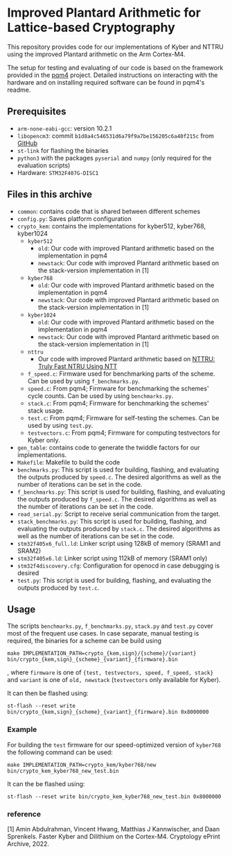 # Improved Plantard Arithmetic for Lattice-based Cryptography
This repository provides code for our implementations of Kyber and NTTRU using the improved Plantard arithmetic on the Arm Cortex-M4.

The setup for testing and evaluating of our code is based on the framework provided in the [pqm4](https://github.com/mupq/pqm4) project.
Detailed instructions on interacting with the hardware and on installing required software can be found in pqm4's readme.
## Prerequisites

- `arm-none-eabi-gcc`: version 10.2.1
- `libopencm3`: commit `b1d8a4c546531d6a79f9a7be156205c6a40f215c` from [GitHub](https://github.com/libopencm3/libopencm3/tree/b1d8a4c546531d6a79f9a7be156205c6a40f215c)
- `st-link` for flashing the binaries
- `python3` with the packages `pyserial` and `numpy` (only required for the evaluation scripts)
- Hardware: `STM32F407G-DISC1`

## Files in this archive

- `common`: contains code that is shared between different schemes
- `config.py`: Saves platform configuration
- `crypto_kem`: contains the implementations for kyber512, kyber768, kyber1024
    - `kyber512`
        - `old`: Our code with improved Plantard arithmetic based on the implementation in pqm4
        - `newstack`: Our code with improved Plantard arithmetic based on the stack-version implementation in [1]
    - `kyber768`
        - `old`: Our code with improved Plantard arithmetic based on the implementation in pqm4
        - `newstack`: Our code with improved Plantard arithmetic based on the stack-version implementation in [1]
    - `kyber1024`
        - `old`: Our code with improved Plantard arithmetic based on the implementation in pqm4
        - `newstack`: Our code with improved Plantard arithmetic based on the stack-version implementation in [1]
    - `nttru`
        - Our code with improved Plantard arithmetic based on [NTTRU: Truly Fast NTRU Using NTT](https://github.com/gregorseiler/NTTRU)
    - `f_speed.c`: Firmware used for benchmarking parts of the scheme. Can be used by using `f_benchmarks.py`.
    - `speed.c`: From pqm4; Firmware for benchmarking the schemes' cycle counts. Can be used by using `benchmarks.py`.
    - `stack.c`: From pqm4; Firmware for benchmarking the schemes' stack usage. 
    - `test.c`: From pqm4; Firmware for self-testing the schemes. Can be used by using `test.py`.
    - `testvectors.c`: From pqm4; Firmware for computing testvectors for Kyber only.
- `gen_table`: contains code to generate the twiddle factors for our implementations.
- `Makefile`: Makefile to build the code
- `benchmarks.py`: This script is used for building, flashing, and evaluating the outputs produced by `speed.c`. The desired algorithms as well as the number of iterations can be set in the code.
- `f_benchmarks.py`: This script is used for building, flashing, and evaluating the outputs produced by `f_speed.c`. The desired algorithms as well as the number of iterations can be set in the code.
- `read_serial.py`: Script to receive serial communication from the target.
- `stack_benchmarks.py`: This script is used for building, flashing, and evaluating the outputs produced by `stack.c`. The desired algorithms as well as the number of iterations can be set in the code.
- `stm32f405x6_full.ld`: Linker script using 128kB of memory (SRAM1 and SRAM2)
- `stm32f405x6.ld`: Linker script using 112kB of memory (SRAM1 only)
- `stm32f4discovery.cfg`: Configuration for openocd in case debugging is desired
- `test.py`: This script is used for building, flashing, and evaluating the outputs produced by `test.c`.

## Usage

The scripts `benchmarks.py`, `f_benchmarks.py`, `stack.py` and `test.py` cover most of the frequent use cases.
In case separate, manual testing is required, the binaries for a scheme can be build using
```
make IMPLEMENTATION_PATH=crypto_{kem,sign}/{scheme}/{variant} bin/crypto_{kem,sign}_{scheme}_{variant}_{firmware}.bin
```
, where `firmware` is one of `{test, testvectors, speed, f_speed, stack}` and `variant` is one of `old, newstack` (`testvectors` only available for Kyber).

It can then be flashed using: 
```
st-flash --reset write bin/crypto_{kem,sign}_{scheme}_{variant}_{firmware}.bin 0x8000000
```
### Example
For building the `test` firmware for our speed-optimized version of `kyber768` the following command can be used:
```
make IMPLEMENTATION_PATH=crypto_kem/kyber768/new bin/crypto_kem_kyber768_new_test.bin
```
It can the be flashed using:
```
st-flash --reset write bin/crypto_kem_kyber768_new_test.bin 0x8000000
```

### reference
[1] Amin Abdulrahman, Vincent Hwang, Matthias J Kannwischer, and Daan Sprenkels. Faster Kyber and Dilithium on the Cortex-M4. Cryptology ePrint Archive, 2022.
